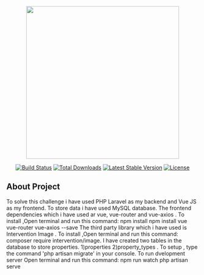 <p align="center"><a href="https://laravel.com" target="_blank"><img src="https://raw.githubusercontent.com/laravel/art/master/logo-lockup/5%20SVG/2%20CMYK/1%20Full%20Color/laravel-logolockup-cmyk-red.svg" width="400"></a></p>

<p align="center">
<a href="https://travis-ci.org/laravel/framework"><img src="https://travis-ci.org/laravel/framework.svg" alt="Build Status"></a>
<a href="https://packagist.org/packages/laravel/framework"><img src="https://img.shields.io/packagist/dt/laravel/framework" alt="Total Downloads"></a>
<a href="https://packagist.org/packages/laravel/framework"><img src="https://img.shields.io/packagist/v/laravel/framework" alt="Latest Stable Version"></a>
<a href="https://packagist.org/packages/laravel/framework"><img src="https://img.shields.io/packagist/l/laravel/framework" alt="License"></a>
</p>

## About Project

<p>To solve this challenge i have used PHP Laravel as my backend and Vue JS as my frontend. To store data i have used MySQL database. The frontend dependencies which i have used ar vue, vue-router and vue-axios .
To install ,Open terminal and run this command:
npm install
npm install vue vue-router vue-axios --save
The third party library which i have used is Intervention Image .
To install ,Open terminal and run this command:
composer require intervention/image.
I have created two tables in the database to store properties.
1)properties 2)property_types .
To setup , type the command 'php artisan migrate' in your console.
To run dvelopment server 
Open terminal and run this command:
npm run watch
php artisan serve</p>




